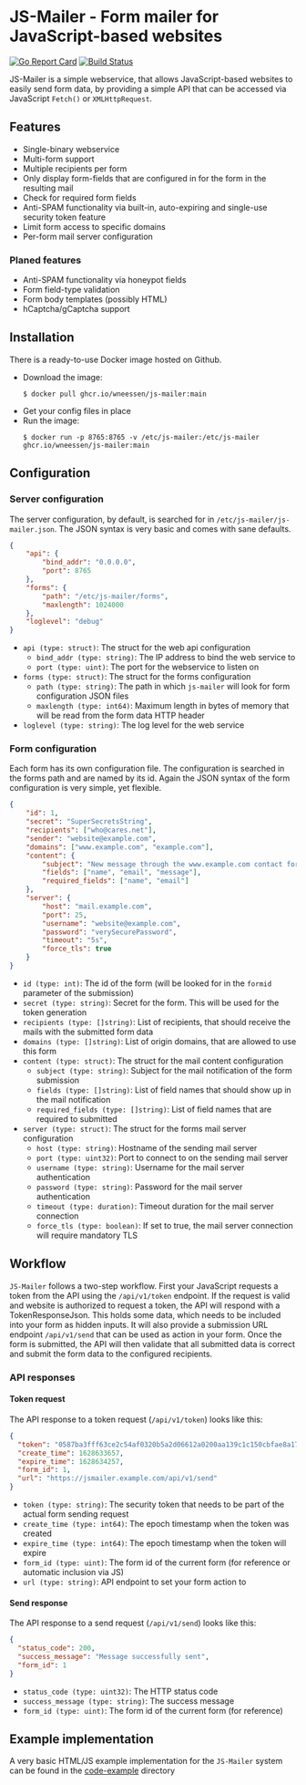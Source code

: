 # JS-Mailer - Form mailer for JavaScript-based websites

[![Go Report Card](https://goreportcard.com/badge/github.com/wneessen/js-mailer)](https://goreportcard.com/report/github.com/wneessen/js-mailer) [![Build Status](https://api.cirrus-ci.com/github/wneessen/js-mailer.svg)](https://cirrus-ci.com/github/wneessen/js-mailer)

JS-Mailer is a simple webservice, that allows JavaScript-based websites to easily send form data, by providing a
simple API that can be accessed via JavaScript `Fetch()` or `XMLHttpRequest`.

## Features
* Single-binary webservice
* Multi-form support
* Multiple recipients per form
* Only display form-fields that are configured in for the form in the resulting mail
* Check for required form fields
* Anti-SPAM functionality via built-in, auto-expiring and single-use security token feature
* Limit form access to specific domains
* Per-form mail server configuration

### Planed features
* Anti-SPAM functionality via honeypot fields
* Form field-type validation
* Form body templates (possibly HTML)
* hCaptcha/gCaptcha support

## Installation

There is a ready-to-use Docker image hosted on Github.

* Download the image:
  ```shell
  $ docker pull ghcr.io/wneessen/js-mailer:main
  ```
* Get your config files in place
* Run the image:
  ```shell
  $ docker run -p 8765:8765 -v /etc/js-mailer:/etc/js-mailer ghcr.io/wneessen/js-mailer:main
  ```
  
## Configuration
### Server configuration

The server configuration, by default, is searched for in `/etc/js-mailer/js-mailer.json`. The JSON syntax is very basic
and comes with sane defaults.

```json
{
    "api": {
        "bind_addr": "0.0.0.0",
        "port": 8765
    },
    "forms": {
        "path": "/etc/js-mailer/forms",
        "maxlength": 1024000
    },
    "loglevel": "debug"
}
```

* `api (type: struct)`: The struct for the web api configuration
  * `bind_addr (type: string)`: The IP address to bind the web service to
  * `port (type: uint)`: The port for the webservice to listen on
* `forms (type: struct)`: The struct for the forms configuration
    * `path (type: string)`: The path in which `js-mailer` will look for form configuration JSON files
    * `maxlength (type: int64)`: Maximum length in bytes of memory that will be read from the form data HTTP header
* `loglevel (type: string)`: The log level for the web service

### Form configuration
Each form has its own configuration file. The configuration is searched in the forms path and are named by its id.
Again the JSON syntax of the form configuration is very simple, yet flexible.

```json
{
    "id": 1,
    "secret": "SuperSecretsString",
    "recipients": ["who@cares.net"],
    "sender": "website@example.com",
    "domains": ["www.example.com", "example.com"],
    "content": {
        "subject": "New message through the www.example.com contact form",
        "fields": ["name", "email", "message"],
        "required_fields": ["name", "email"]
    },
    "server": {
        "host": "mail.example.com",
        "port": 25,
        "username": "website@example.com",
        "password": "verySecurePassword",
        "timeout": "5s",
        "force_tls": true
    }
}
```
* `id (type: int)`: The id of the form (will be looked for in the `formid` parameter of the submission)
* `secret (type: string)`: Secret for the form. This will be used for the token generation
* `recipients (type: []string)`: List of recipients, that should receive the mails with the submitted form data
* `domains (type: []string)`: List of origin domains, that are allowed to use this form
* `content (type: struct)`: The struct for the mail content configuration
  * `subject (type: string)`: Subject for the mail notification of the form submission
  * `fields (type: []string)`: List of field names that should show up in the mail notification
  * `required_fields (type: []string)`: List of field names that are required to submitted
* `server (type: struct)`: The struct for the forms mail server configuration
  * `host (type: string)`: Hostname of the sending mail server
  * `port (type: uint32)`: Port to connect to on the sending mail server
  * `username (type: string)`: Username for the mail server authentication
  * `password (type: string)`: Password for the mail server authentication
  * `timeout (type: duration)`: Timeout duration for the mail server connection
  * `force_tls (type: boolean)`: If set to true, the mail server connection will require mandatory TLS

## Workflow

`JS-Mailer` follows a two-step workflow. First your JavaScript requests a token from the API using the `/api/v1/token`
endpoint. If the request is valid and website is authorized to request a token, the API will respond with a
TokenResponseJson. This holds some data, which needs to be included into your form as hidden inputs. It will also
provide a submission URL endpoint `/api/v1/send` that can be used as action in your form. Once the form is submitted,
the API will then validate that all submitted data is correct and submit the form data to the configured recipients.

### API responses
#### Token request
The API response to a token request (`/api/v1/token`) looks like this:

```json
{
  "token": "0587ba3fff63ce2c54af0320b5a2d06612a0200aa139c1c150cbfae8a17084a8",
  "create_time": 1628633657,
  "expire_time": 1628634257,
  "form_id": 1,
  "url": "https://jsmailer.example.com/api/v1/send"
}
```
* `token (type: string)`: The security token that needs to be part of the actual form sending request
* `create_time (type: int64)`: The epoch timestamp when the token was created
* `expire_time (type: int64)`: The epoch timestamp when the token will expire
* `form_id (type: uint)`: The form id of the current form (for reference or automatic inclusion via JS)
* `url (type: string)`: API endpoint to set your form action to

#### Send response

The API response to a send request (`/api/v1/send`) looks like this:
```json
{
  "status_code": 200,
  "success_message": "Message successfully sent",
  "form_id": 1
}
```
* `status_code (type: uint32)`: The HTTP status code
* `success_message (type: string)`: The success message
* `form_id (type: uint)`: The form id of the current form (for reference)

## Example implementation

A very basic HTML/JS example implementation for the `JS-Mailer` system can be found in
the [code-example](code-examples/) directory